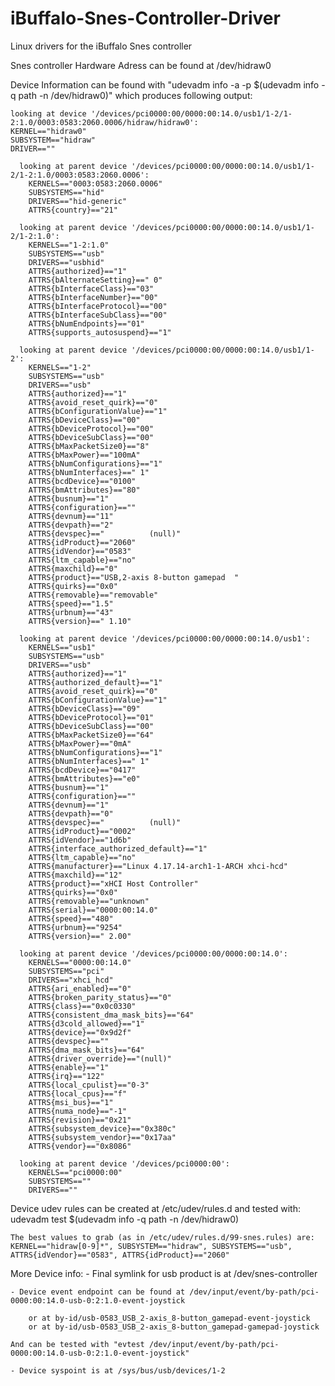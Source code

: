 # iBuffalo-Snes-Controller-Driver
Linux drivers for the iBuffalo Snes controller

Snes controller Hardware Adress can be found at /dev/hidraw0
 	
Device Information can be found with "udevadm info -a -p $(udevadm info -q path -n /dev/hidraw0)" which produces following output:
	
	looking at device '/devices/pci0000:00/0000:00:14.0/usb1/1-2/1-2:1.0/0003:0583:2060.0006/hidraw/hidraw0':
    KERNEL=="hidraw0"
    SUBSYSTEM=="hidraw"
    DRIVER==""

	  looking at parent device '/devices/pci0000:00/0000:00:14.0/usb1/1-2/1-2:1.0/0003:0583:2060.0006':
	    KERNELS=="0003:0583:2060.0006"
	    SUBSYSTEMS=="hid"
	    DRIVERS=="hid-generic"
	    ATTRS{country}=="21"

	  looking at parent device '/devices/pci0000:00/0000:00:14.0/usb1/1-2/1-2:1.0':
	    KERNELS=="1-2:1.0"
	    SUBSYSTEMS=="usb"
	    DRIVERS=="usbhid"
	    ATTRS{authorized}=="1"
	    ATTRS{bAlternateSetting}==" 0"
	    ATTRS{bInterfaceClass}=="03"
	    ATTRS{bInterfaceNumber}=="00"
	    ATTRS{bInterfaceProtocol}=="00"
	    ATTRS{bInterfaceSubClass}=="00"
	    ATTRS{bNumEndpoints}=="01"
	    ATTRS{supports_autosuspend}=="1"

	  looking at parent device '/devices/pci0000:00/0000:00:14.0/usb1/1-2':
	    KERNELS=="1-2"
	    SUBSYSTEMS=="usb"
	    DRIVERS=="usb"
	    ATTRS{authorized}=="1"
	    ATTRS{avoid_reset_quirk}=="0"
	    ATTRS{bConfigurationValue}=="1"
	    ATTRS{bDeviceClass}=="00"
	    ATTRS{bDeviceProtocol}=="00"
	    ATTRS{bDeviceSubClass}=="00"
	    ATTRS{bMaxPacketSize0}=="8"
	    ATTRS{bMaxPower}=="100mA"
	    ATTRS{bNumConfigurations}=="1"
	    ATTRS{bNumInterfaces}==" 1"
	    ATTRS{bcdDevice}=="0100"
	    ATTRS{bmAttributes}=="80"
	    ATTRS{busnum}=="1"
	    ATTRS{configuration}==""
	    ATTRS{devnum}=="11"
	    ATTRS{devpath}=="2"
	    ATTRS{devspec}=="          (null)"
	    ATTRS{idProduct}=="2060"
	    ATTRS{idVendor}=="0583"
	    ATTRS{ltm_capable}=="no"
	    ATTRS{maxchild}=="0"
	    ATTRS{product}=="USB,2-axis 8-button gamepad  "
	    ATTRS{quirks}=="0x0"
	    ATTRS{removable}=="removable"
	    ATTRS{speed}=="1.5"
	    ATTRS{urbnum}=="43"
	    ATTRS{version}==" 1.10"

	  looking at parent device '/devices/pci0000:00/0000:00:14.0/usb1':
	    KERNELS=="usb1"
	    SUBSYSTEMS=="usb"
	    DRIVERS=="usb"
	    ATTRS{authorized}=="1"
	    ATTRS{authorized_default}=="1"
	    ATTRS{avoid_reset_quirk}=="0"
	    ATTRS{bConfigurationValue}=="1"
	    ATTRS{bDeviceClass}=="09"
	    ATTRS{bDeviceProtocol}=="01"
	    ATTRS{bDeviceSubClass}=="00"
	    ATTRS{bMaxPacketSize0}=="64"
	    ATTRS{bMaxPower}=="0mA"
	    ATTRS{bNumConfigurations}=="1"
	    ATTRS{bNumInterfaces}==" 1"
	    ATTRS{bcdDevice}=="0417"
	    ATTRS{bmAttributes}=="e0"
	    ATTRS{busnum}=="1"
	    ATTRS{configuration}==""
	    ATTRS{devnum}=="1"
	    ATTRS{devpath}=="0"
	    ATTRS{devspec}=="          (null)"
	    ATTRS{idProduct}=="0002"
	    ATTRS{idVendor}=="1d6b"
	    ATTRS{interface_authorized_default}=="1"
	    ATTRS{ltm_capable}=="no"
	    ATTRS{manufacturer}=="Linux 4.17.14-arch1-1-ARCH xhci-hcd"
	    ATTRS{maxchild}=="12"
	    ATTRS{product}=="xHCI Host Controller"
	    ATTRS{quirks}=="0x0"
	    ATTRS{removable}=="unknown"
	    ATTRS{serial}=="0000:00:14.0"
	    ATTRS{speed}=="480"
	    ATTRS{urbnum}=="9254"
	    ATTRS{version}==" 2.00"

	  looking at parent device '/devices/pci0000:00/0000:00:14.0':
	    KERNELS=="0000:00:14.0"
	    SUBSYSTEMS=="pci"
	    DRIVERS=="xhci_hcd"
	    ATTRS{ari_enabled}=="0"
	    ATTRS{broken_parity_status}=="0"
	    ATTRS{class}=="0x0c0330"
	    ATTRS{consistent_dma_mask_bits}=="64"
	    ATTRS{d3cold_allowed}=="1"
	    ATTRS{device}=="0x9d2f"
	    ATTRS{devspec}==""
	    ATTRS{dma_mask_bits}=="64"
	    ATTRS{driver_override}=="(null)"
	    ATTRS{enable}=="1"
	    ATTRS{irq}=="122"
	    ATTRS{local_cpulist}=="0-3"
	    ATTRS{local_cpus}=="f"
	    ATTRS{msi_bus}=="1"
	    ATTRS{numa_node}=="-1"
	    ATTRS{revision}=="0x21"
	    ATTRS{subsystem_device}=="0x380c"
	    ATTRS{subsystem_vendor}=="0x17aa"
	    ATTRS{vendor}=="0x8086"

	  looking at parent device '/devices/pci0000:00':
	    KERNELS=="pci0000:00"
	    SUBSYSTEMS==""
	    DRIVERS==""

Device udev rules can be created at /etc/udev/rules.d and tested with:
    udevadm test $(udevadm info -q path -n /dev/hidraw0)
    
    The best values to grab (as in /etc/udev/rules.d/99-snes.rules) are:
    KERNEL=="hidraw[0-9]*", SUBSYSTEM=="hidraw", SUBSYSTEMS=="usb", ATTRS{idVendor}=="0583", ATTRS{idProduct}=="2060"
    
More Device info:
    - Final symlink for usb product is at /dev/snes-controller
    
    - Device event endpoint can be found at /dev/input/event/by-path/pci-0000:00:14.0-usb-0:2:1.0-event-joystick
    
        or at by-id/usb-0583_USB_2-axis_8-button_gamepad-event-joystick
        or at by-id/usb-0583_USB_2-axis_8-button_gamepad-gamepad-joystick
    
    And can be tested with "evtest /dev/input/event/by-path/pci-0000:00:14.0-usb-0:2:1.0-event-joystick"
    
    - Device syspoint is at /sys/bus/usb/devices/1-2


